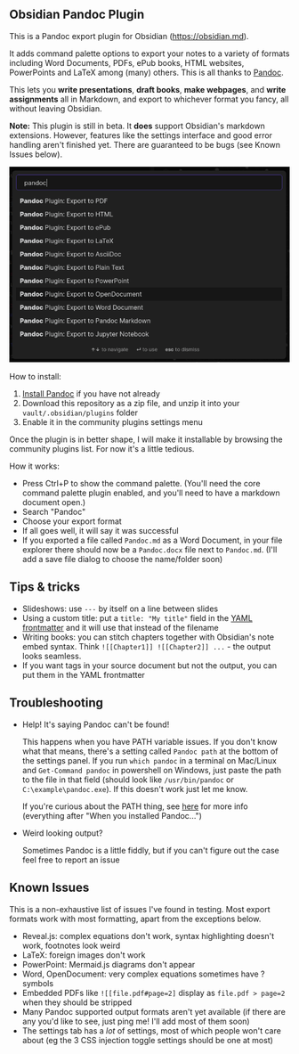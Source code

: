 ## Obsidian Pandoc Plugin

This is a Pandoc export plugin for Obsidian (https://obsidian.md).

It adds command palette options to export your notes to a variety of formats including Word Documents, PDFs, ePub books, HTML websites, PowerPoints and LaTeX among (many) others. This is all thanks to [Pandoc](https://pandoc.org/).

This lets you **write presentations**, **draft books**, **make webpages**, and **write assignments** all in Markdown, and export to whichever format you fancy, all without leaving Obsidian.

**Note:** This plugin is still in beta. It **does** support Obsidian's markdown extensions. However, features like the settings interface and good error handling aren't finished yet. There are guaranteed to be bugs (see Known Issues below).

![screenshot of command palette](./command-palette.png)

How to install:
1. [Install Pandoc](https://pandoc.org/installing.html) if you have not already
2. Download this repository as a zip file, and unzip it into your `vault/.obsidian/plugins` folder
3. Enable it in the community plugins settings menu

Once the plugin is in better shape, I will make it installable by browsing the community plugins list. For now it's a little tedious.

How it works:
* Press Ctrl+P to show the command palette. (You'll need the core command palette plugin enabled, and you'll need to have a markdown document open.)
* Search "Pandoc"
* Choose your export format
* If all goes well, it will say it was successful
* If you exported a file called `Pandoc.md` as a Word Document, in your file explorer there should now be a `Pandoc.docx` file next to `Pandoc.md`. (I'll add a save file dialog to choose the name/folder soon)

## Tips & tricks

* Slideshows: use `---` by itself on a line between slides
* Using a custom title: put a `title: "My title"` field in the [YAML frontmatter](https://help.obsidian.md/Advanced+topics/YAML+front+matter) and it will use that instead of the filename
* Writing books: you can stitch chapters together with Obsidian's note embed syntax. Think `![[Chapter1]] ![[Chapter2]] ...` - the output looks seamless.
* If you want tags in your source document but not the output, you can put them in the YAML frontmatter

## Troubleshooting

* Help! It's saying Pandoc can't be found!
  
  This happens when you have PATH variable issues. If you don't know what that means, there's a setting called `Pandoc path` at the bottom of the settings panel. If you run `which pandoc` in a terminal on Mac/Linux and `Get-Command pandoc` in powershell on Windows, just paste the path to the file in that field (should look like `/usr/bin/pandoc` or `C:\example\pandoc.exe`). If this doesn't work just let me know.
  
  If you're curious about the PATH thing, see [here](https://github.com/OliverBalfour/obsidian-pandoc/issues/15#issuecomment-823650889) for more info (everything after "When you installed Pandoc...")
* Weird looking output?
  
  Sometimes Pandoc is a little fiddly, but if you can't figure out the case feel free to report an issue

## Known Issues

This is a non-exhaustive list of issues I've found in testing. Most export formats work with most formatting, apart from the exceptions below.

* Reveal.js: complex equations don't work, syntax highlighting doesn't work, footnotes look weird
* LaTeX: foreign images don't work
* PowerPoint: Mermaid.js diagrams don't appear
* Word, OpenDocument: very complex equations sometimes have ? symbols
* Embedded PDFs like `![[file.pdf#page=2]` display as `file.pdf > page=2` when they should be stripped
* Many Pandoc supported output formats aren't yet available (if there are any you'd like to see, just ping me! I'll add most of them soon)
* The settings tab has a *lot* of settings, most of which people won't care about (eg the 3 CSS injection toggle settings should be one at most)
